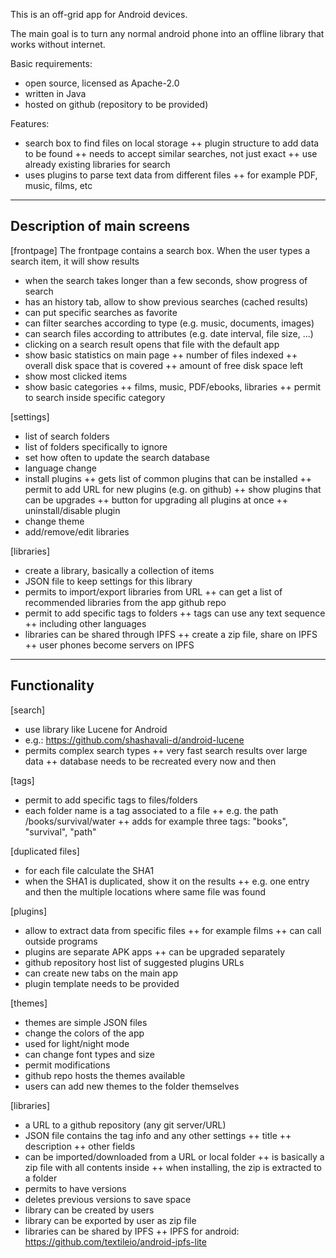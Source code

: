 This is an off-grid app for Android devices.

The main goal is to turn any normal android phone into an offline library that works without internet.


Basic requirements:
+ open source, licensed as Apache-2.0
+ written in Java
+ hosted on github (repository to be provided)


Features:
+ search box to find files on local storage
++ plugin structure to add data to be found
++ needs to accept similar searches, not just exact
++ use already existing libraries for search
+ uses plugins to parse text data from different files
++ for example PDF, music, films, etc

-----------------------------
Description of main screens
-----------------------------

[frontpage]
The frontpage contains a search box.
When the user types a search item, it will show results
+ when the search takes longer than a few seconds, show progress of search
+ has an history tab, allow to show previous searches (cached results)
+ can put specific searches as favorite
+ can filter searches according to type (e.g. music, documents, images)
+ can search files according to attributes (e.g. date interval, file size, ...)
+ clicking on a search result opens that file with the default app
+ show basic statistics on main page
++ number of files indexed
++ overall disk space that is covered
++ amount of free disk space left
+ show most clicked items
+ show basic categories
++ films, music, PDF/ebooks, libraries
++ permit to search inside specific category



[settings]
+ list of search folders
+ list of folders specifically to ignore
+ set how often to update the search database
+ language change
+ install plugins
++ gets list of common plugins that can be installed
++ permit to add URL for new plugins (e.g. on github)
++ show plugins that can be upgrades
++ button for upgrading all plugins at once
++ uninstall/disable plugin
+ change theme
+ add/remove/edit libraries



[libraries]
+ create a library, basically a collection of items
+ JSON file to keep settings for this library
+ permits to import/export libraries from URL
++ can get a list of recommended libraries from the app github repo
+ permit to add specific tags to folders
++ tags can use any text sequence
++ including other languages
+ libraries can be shared through IPFS
++ create a zip file, share on IPFS
++ user phones become servers on IPFS



-----------------------------
Functionality
-----------------------------

[search]
+ use library like Lucene for Android
+ e.g.: https://github.com/shashavali-d/android-lucene
+ permits complex search types
++ very fast search results over large data
++ database needs to be recreated every now and then


[tags]
+ permit to add specific tags to files/folders
+ each folder name is a tag associated to a file
++ e.g. the path /books/survival/water 
++ adds for example three tags: "books", "survival", "path"


[duplicated files]
+ for each file calculate the SHA1
+ when the SHA1 is duplicated, show it on the results
++ e.g. one entry and then the multiple locations where same file was found


[plugins]
+ allow to extract data from specific files
++ for example films
++ can call outside programs 
+ plugins are separate APK apps
++ can be upgraded separately
+ github repository host list of suggested plugins URLs
+ can create new tabs on the main app
+ plugin template needs to be provided


[themes]
+ themes are simple JSON files
+ change the colors of the app
+ used for light/night mode
+ can change font types and size
+ permit modifications
+ github repo hosts the themes available
+ users can add new themes to the folder themselves


[libraries]
+ a URL to a github repository (any git server/URL)
+ JSON file contains the tag info and any other settings
++ title
++ description
++ other fields
+ can be imported/downloaded from a URL or local folder
++ is basically a zip file with all contents inside
++ when installing, the zip is extracted to a folder
+ permits to have versions
+ deletes previous versions to save space
+ library can be created by users
+ library can be exported by user as zip file
+ libraries can be shared by IPFS
++ IPFS for android: https://github.com/textileio/android-ipfs-lite







